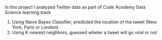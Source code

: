 In this project I analyzed Twitter data as part of Code Acedemy Data Science learning track

1. Using Naive Bayes Classifier, predicted the location of the tweet (New York, Paris or London)
2. Using K nearest neighbors, guessed wheter a tweet will go viral or not
